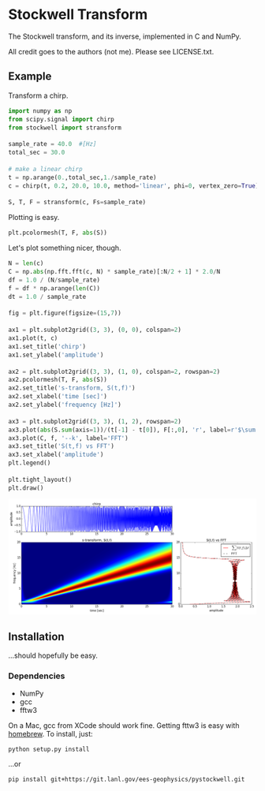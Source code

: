 # Stockwell Transform

The Stockwell transform, and its inverse, implemented in C and NumPy.


All credit goes to the authors (not me).  Please see LICENSE.txt.


## Example

Transform a chirp.

```python
import numpy as np
from scipy.signal import chirp
from stockwell import stransform

sample_rate = 40.0  #[Hz]
total_sec = 30.0

# make a linear chirp
t = np.arange(0.,total_sec,1./sample_rate)
c = chirp(t, 0.2, 20.0, 10.0, method='linear', phi=0, vertex_zero=True)

S, T, F = stransform(c, Fs=sample_rate)

```

Plotting is easy.

```python
plt.pcolormesh(T, F, abs(S))

```

Let's plot something nicer, though.

```python
N = len(c)
C = np.abs(np.fft.fft(c, N) * sample_rate)[:N/2 + 1] * 2.0/N
df = 1.0 / (N/sample_rate)
f = df * np.arange(len(C))
dt = 1.0 / sample_rate

fig = plt.figure(figsize=(15,7))

ax1 = plt.subplot2grid((3, 3), (0, 0), colspan=2)
ax1.plot(t, c)
ax1.set_title('chirp')
ax1.set_ylabel('amplitude')

ax2 = plt.subplot2grid((3, 3), (1, 0), colspan=2, rowspan=2)
ax2.pcolormesh(T, F, abs(S))
ax2.set_title('s-transform, S(t,f)')
ax2.set_xlabel('time [sec]')
ax2.set_ylabel('frequency [Hz]')

ax3 = plt.subplot2grid((3, 3), (1, 2), rowspan=2)
ax3.plot(abs(S.sum(axis=1))/(t[-1] - t[0]), F[:,0], 'r', label=r'$\sum S(t,f) \Delta t$')
ax3.plot(C, f, '--k', label='FFT')
ax3.set_title('S(t,f) vs FFT')
ax3.set_xlabel('amplitude')
plt.legend()

plt.tight_layout()
plt.draw()

``` 

![chirp](docs/data/chirp.png "chirp")



## Installation


...should hopefully be easy.

### Dependencies

* NumPy
* gcc
* fftw3

On a Mac, gcc from XCode should work fine.  Getting fttw3 is easy with [homebrew](http://brew.sh/).
To install, just:

```bash
python setup.py install
```

...or

```bash
pip install git+https://git.lanl.gov/ees-geophysics/pystockwell.git
```

